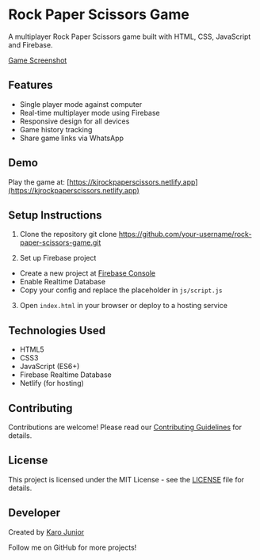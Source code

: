 # Rock Paper Scissors Game

A multiplayer Rock Paper Scissors game built with HTML, CSS, JavaScript and Firebase.

[Game Screenshot](assets/screenshot.png) 

## Features

- Single player mode against computer
- Real-time multiplayer mode using Firebase
- Responsive design for all devices
- Game history tracking
- Share game links via WhatsApp

## Demo

Play the game at: [https://kjrockpaperscissors.netlify.app](https://kjrockpaperscissors.netlify.app)

## Setup Instructions

1. Clone the repository
git clone https://github.com/your-username/rock-paper-scissors-game.git


2. Set up Firebase project
- Create a new project at [Firebase Console](https://console.firebase.google.com/)
- Enable Realtime Database
- Copy your config and replace the placeholder in `js/script.js`

3. Open `index.html` in your browser or deploy to a hosting service

## Technologies Used

- HTML5
- CSS3
- JavaScript (ES6+)
- Firebase Realtime Database
- Netlify (for hosting)

## Contributing

Contributions are welcome! Please read our [Contributing Guidelines](CONTRIBUTING.md) for details.

## License

This project is licensed under the MIT License - see the [LICENSE](LICENSE) file for details.

## Developer

Created by [Karo Junior](https://karojunior.netlify.app)

Follow me on GitHub for more projects!
